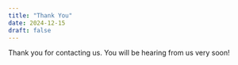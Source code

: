 ```yaml
---
title: "Thank You"
date: 2024-12-15
draft: false
---
```


Thank you for contacting us. You will be hearing from us very soon!
